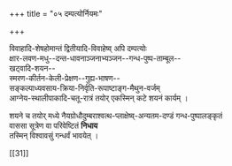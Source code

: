 +++
title = "०५ दम्पत्योर्नियमः"

+++

विवाहादि-शेषहोमान्तं द्वितीयादि-विवाहेष्व् अपि दम्पत्योः  
क्षार-लवण-मधु--दन्त-धावनाञ्जनाभ्यञ्जन--गन्ध-पुष्प-ताम्बूल--  
खट्वादि-शयन--  
स्मरण-कीर्तन-केली-प्रेक्षण--गुह्य-भाषण--  
सङ्कल्पाध्यवसाय-क्रिया-निर्वृति-रूपाष्टाङ्ग-मैथुन-वर्जम्  
आग्नेय-स्थालीपाकादि-चतू-रात्रं तयोर् एकस्मिन् कटे शयनं कार्यम् ।  

शयने च तयोर् मध्ये नैयग्रोधौदुम्बराश्वत्थ-प्लाक्षेष्व्-अन्यतम-दण्डं गन्ध-पुष्पालङ्कृतं  
वाससा सूत्रेण वा परिवेष्टितं **निधाय**  
तस्मिन् विश्वावसुं गन्धर्वं भावयेत् ।

[[31]]
